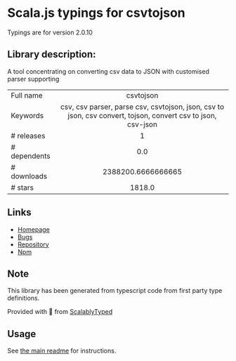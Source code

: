 
# Scala.js typings for csvtojson

Typings are for version 2.0.10

## Library description:
A tool concentrating on converting csv data to JSON with customised parser supporting

|                    |                 |
| ------------------ | :-------------: |
| Full name          | csvtojson |
| Keywords           | csv, csv parser, parse csv, csvtojson, json, csv to json, csv convert, tojson, convert csv to json, csv-json |
| # releases         | 1 |
| # dependents       | 0.0 |
| # downloads        | 2388200.6666666665 |
| # stars            | 1818.0 |

## Links
- [Homepage](https://github.com/Keyang/node-csvtojson)
- [Bugs](https://github.com/Keyang/node-csvtojson/issues)
- [Repository](https://github.com/Keyang/node-csvtojson)
- [Npm](https://www.npmjs.com/package/csvtojson)
    


## Note
This library has been generated from typescript code from first party type definitions.

Provided with :purple_heart: from [ScalablyTyped](https://github.com/oyvindberg/ScalablyTyped)

## Usage
See [the main readme](../../readme.md) for instructions.


